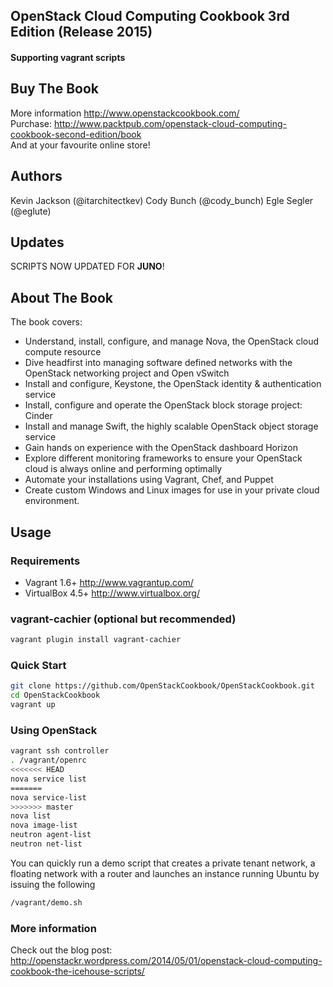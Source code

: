 ## OpenStack Cloud Computing Cookbook 3rd Edition (Release 2015)
#### Supporting vagrant scripts
## Buy The Book
More information http://www.openstackcookbook.com/<br>
Purchase: http://www.packtpub.com/openstack-cloud-computing-cookbook-second-edition/book<br>
And at your favourite online store!

## Authors 
Kevin Jackson (@itarchitectkev)
Cody Bunch (@cody_bunch)
Egle Segler (@eglute)

## Updates
SCRIPTS NOW UPDATED FOR <b>JUNO</b>!

## About The Book
The book covers:
* Understand, install, configure, and manage Nova, the OpenStack cloud compute resource
* Dive headfirst into managing software defined networks with the OpenStack networking project and Open vSwitch
* Install and configure, Keystone, the OpenStack identity & authentication service
* Install, configure and operate the OpenStack block storage project: Cinder
* Install and manage Swift, the highly scalable OpenStack object storage service
* Gain hands on experience with the OpenStack dashboard Horizon
* Explore different monitoring frameworks to ensure your OpenStack cloud is always online and performing optimally
* Automate your installations using Vagrant, Chef, and Puppet
* Create custom Windows and Linux images for use in your private cloud environment.

## Usage
### Requirements
* Vagrant 1.6+ http://www.vagrantup.com/
* VirtualBox 4.5+ http://www.virtualbox.org/

### vagrant-cachier (optional but recommended)
```bash
vagrant plugin install vagrant-cachier
```
### Quick Start
```bash
git clone https://github.com/OpenStackCookbook/OpenStackCookbook.git
cd OpenStackCookbook
vagrant up
```
### Using OpenStack
```bash
vagrant ssh controller
. /vagrant/openrc
<<<<<<< HEAD
nova service list
=======
nova service-list
>>>>>>> master
nova list
nova image-list
neutron agent-list
neutron net-list
```
You can quickly run a demo script that creates a private tenant network, a floating network with a router and launches an instance running Ubuntu by issuing the following
```bash
/vagrant/demo.sh
```
### More information
Check out the blog post: http://openstackr.wordpress.com/2014/05/01/openstack-cloud-computing-cookbook-the-icehouse-scripts/
